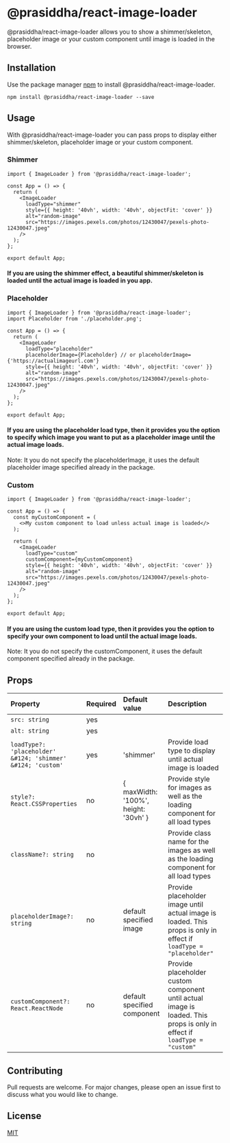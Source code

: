 # @prasiddha/react-image-loader

@prasiddha/react-image-loader allows you to show a shimmer/skeleton, placeholder image or your custom component until image is loaded in the browser.

## Installation

Use the package manager [npm](https://nodejs.org/en/) to install @prasiddha/react-image-loader.

```terminal
npm install @prasiddha/react-image-loader --save
```

## Usage

With @prasiddha/react-image-loader you can pass props to display either shimmer/skeleton, placeholder image or your custom component.

### Shimmer

```tsx
import { ImageLoader } from '@prasiddha/react-image-loader';

const App = () => {
  return (
    <ImageLoader
      loadType="shimmer"
      style={{ height: '40vh', width: '40vh', objectFit: 'cover' }}
      alt="random-image"
      src="https://images.pexels.com/photos/12430047/pexels-photo-12430047.jpeg"
    />
  );
};

export default App;
```

#### If you are using the shimmer effect, a beautiful shimmer/skeleton is loaded until the actual image is loaded in you app.

### Placeholder

```tsx
import { ImageLoader } from '@prasiddha/react-image-loader';
import Placeholder from './placeholder.png';

const App = () => {
  return (
    <ImageLoader
      loadType="placeholder"
      placeholderImage={Placeholder} // or placeholderImage={'https://actualimageurl.com'}
      style={{ height: '40vh', width: '40vh', objectFit: 'cover' }}
      alt="random-image"
      src="https://images.pexels.com/photos/12430047/pexels-photo-12430047.jpeg"
    />
  );
};

export default App;
```

#### If you are using the placeholder load type, then it provides you the option to specify which image you want to put as a placeholder image until the actual image loads.

Note: It you do not specify the placeholderImage, it uses the default placeholder image specified already in the package.

### Custom

```tsx
import { ImageLoader } from '@prasiddha/react-image-loader';

const App = () => {
  const myCustomComponent = (
    <>My custom component to load unless actual image is loaded</>
  );

  return (
    <ImageLoader
      loadType="custom"
      customComponent={myCustomComponent}
      style={{ height: '40vh', width: '40vh', objectFit: 'cover' }}
      alt="random-image"
      src="https://images.pexels.com/photos/12430047/pexels-photo-12430047.jpeg"
    />
  );
};

export default App;
```

#### If you are using the custom load type, then it provides you the option to specify your own component to load until the actual image loads.

Note: It you do not specify the customComponent, it uses the default component specified already in the package.

## Props

| Property                                                    | Required | Default value                        | Description                                                                                                              |
| :---------------------------------------------------------- | :------- | :----------------------------------- | :----------------------------------------------------------------------------------------------------------------------- |
| `src: string`                                               | yes      |                                      |
| `alt: string`                                               | yes      |                                      |
| `loadType?: 'placeholder' &#124; 'shimmer' &#124; 'custom'` | yes      | 'shimmer'                            | Provide load type to display until actual image is loaded                                                                |
| `style?: React.CSSProperties`                               | no       | { maxWidth: '100%', height: '30vh' } | Provide style for images as well as the loading component for all load types                                             |
| `className?: string`                                        | no       |                                      | Provide class name for the images as well as the loading component for all load types                                    |
| `placeholderImage?: string`                                 | no       | default specified image              | Provide placeholder image until actual image is loaded. This props is only in effect if `loadType = "placeholder"`       |
| `customComponent?: React.ReactNode`                         | no       | default specified component          | Provide placeholder custom component until actual image is loaded. This props is only in effect if `loadType = "custom"` |

###

## Contributing

Pull requests are welcome. For major changes, please open an issue first to discuss what you would like to change.

## License

[MIT](https://choosealicense.com/licenses/mit/)
